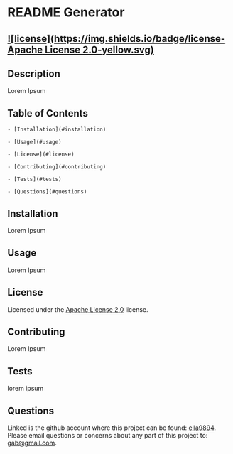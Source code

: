 
  # README Generator

  ## [![license](https://img.shields.io/badge/license-Apache License 2.0-yellow.svg)]((https://spdx.org/licenses/Apache-2.0.html))

  ## Description

  Lorem Ipsum

  ## Table of Contents

    - [Installation](#installation)

    - [Usage](#usage)

    - [License](#license)

    - [Contributing](#contributing)

    - [Tests](#tests)

    - [Questions](#questions)

  ## Installation

  Lorem Ipsum

  ## Usage

  Lorem Ipsum

  ## License

  Licensed under the [Apache License 2.0]((https://spdx.org/licenses/Apache-2.0.html)) license.

  ## Contributing

  Lorem Ipsum

  ## Tests

  lorem ipsum

  ## Questions

  Linked is the github account where this project can be found: [ella9894](https://github.com/ella9894).
  Please email questions or concerns about any part of this project to: gab@gmail.com.
